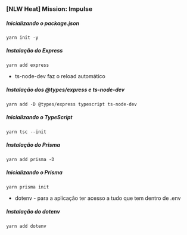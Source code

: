 ### [NLW Heat] Mission: Impulse

##### Inicializando o package.json
```
yarn init -y
```

##### Instalação do Express
```
yarn add express
```

- ts-node-dev faz o reload automático

##### Instalação dos @types/express e ts-node-dev
```
yarn add -D @types/express typescript ts-node-dev
```

##### Inicializando o TypeScript
```
yarn tsc --init
```

##### Instalação do Prisma
```
yarn add prisma -D
```

##### Inicializando o Prisma
```
yarn prisma init
```

- dotenv - para a aplicação ter acesso a tudo que tem dentro de .env

##### Instalação do dotenv
```
yarn add dotenv
```

